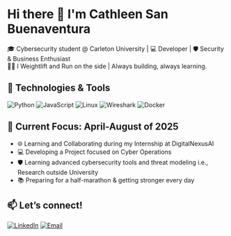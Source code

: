 # Hi there 👋 I'm Cathleen San Buenaventura

🎓 Cybersecurity student @ Carleton University | 💻 Developer | 🛡️ Security & Business Enthusiast  
🏃‍♂️ I Weightlift and Run on the side | Always building, always learning.

## 🔧 Technologies & Tools
![Python](https://img.shields.io/badge/-Python-333333?style=flat&logo=python)
![JavaScript](https://img.shields.io/badge/-JavaScript-333333?style=flat&logo=javascript)
![Linux](https://img.shields.io/badge/-Linux-333333?style=flat&logo=linux)
![Wireshark](https://img.shields.io/badge/-Wireshark-333333?style=flat&logo=wireshark)
![Docker](https://img.shields.io/badge/-Docker-333333?style=flat&logo=docker)

## 📌 Current Focus: April-August of 2025
- 🌐 Learning and Collaborating during my Internship at DigitalNexusAI
- 💻 Developing a Project focused on Cyber Operations
- 🛡️ Learning advanced cybersecurity tools and threat modeling i.e., Research outside University
- 📚 Preparing for a half-marathon & getting stronger every day

## 📫 Let’s connect!
[![LinkedIn](https://img.shields.io/badge/-LinkedIn-0A66C2?style=flat&logo=linkedin&logoColor=white)](https://linkedin.com/in/your-profile](https://www.linkedin.com/in/cathleen-san-buenaventura-42468121b/))
[![Email](https://img.shields.io/badge/-Email-D14836?style=flat&logo=gmail&logoColor=white)](sanbuenaventuracathleen@gmail.com)
